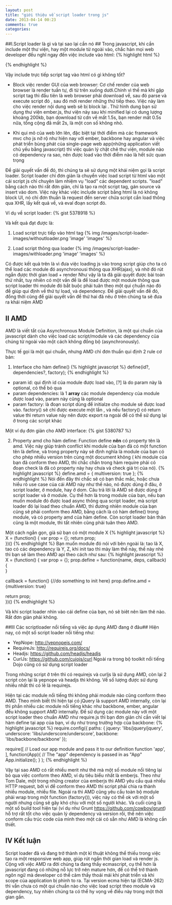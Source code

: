 ```yaml
---
layout: post
title: "giới thiệu về script loader trong js"
date: 2013-04-14 00:23
comments: true
categories: 
---
```


##I.Script loader là gì và tại sao lại cần nó ##
Trong javascript, khi cần include một thư viện, hay một module từ ngoài vào, chắc hản mọi
web developer đều nghĩ ngay đến việc include vào html:
{% highlight html %}
 <script src="http://yourhost/script.js" ></script>
{% endhighlight %} 

Vậy include trực tiếp script tag vào html có gì không tốt?

+ Block việc render GUI của web browser: 
Cơ chế render của web browser là render tuần tự, đi từ trên xuống dưới.Chính vì thế mà khi 
gặp script tag thì đầu tiên là web browser phải download về, sau đó parse và execute script đó
, sau đó mới render những thứ tiếp theo. Việc này làm cho việc render nội dung web sẽ bị block lại
. Thử hình dung bạn sử dụng thư viện ember.js, thư viện này sau khi minified lại có dung lượng khoảng
200kb, bạn download từ cdn về mất 1.5s, bạn render mất 0.5s nữa, tổng cộng đã mất 2s, là một con số 
không nhỏ.

+ Khi qui mô của web lớn lên, đặc biệt tại thời điểm mà các framework mvc cho js nở rộ như hiện 
nay với ember, backbone hay angular và việc phát triển bùng phát của single-page web app(những 
application viết chủ yếu bằng javascript) thì việc quản lý chặt chẽ thư viện, module nào có dependency
ra sao, nên được load vào thời điểm nào là hết sức quan trọng

Để giải quyết vấn đề đó, thì chúng ta sẽ sử dụng một khái niệm gọi là script loader. Script loader chỉ 
đơn giản là chuyển việc load script từ html vào một cái script js chỉ chuyên làm nhiệm vụ "load" các 
dependent scripts. "load" bằng cách nào thì rất đơn giản, chỉ là tạo ra một script tag, gán source 
và insert vào dom. Việc này khác việc include script bằng html là nó không block UI, nó chỉ đơn thuần
là request đến server chứa script cần load thông qua XHR, lấy kết quả về, và eval đoạn script đó.

Ví dụ về script loader:
{% gist 5378918 %}

Và kết quả đạt được là:

1. Load script trực tiếp vào html tag
{% img /images/script-loader-images/withoutloader.png 'image' 'images' %}

2. Load script thông qua loader
{% img /images/script-loader-images/withloader.png 'image' 'images' %}

Có được kết quả trên là vì đưa việc loading js vào trong script giúp cho ta có thể load các module 
đó asynchronousi thông qua XHR(ajax), và nhờ đó rút ngắn được thời gian load + render
Như vậy là ta đã giải quyết được bài toán thứ nhất, tuy nhiên có một vấn đề là để load được một module
thông qua script loader thì module đó bắt buộc phải tuân theo một qui chuẩn nào đó để giúp qui định 
về thứ tự load, và dependency. Để giải quyết vấn đề đó, đồng thời cũng để giải quyết vấn đề thứ hai đã
nêu ở trên chúng ta sẽ đưa ra khái niệm AMD

## II AMD ##
AMD là viết tắt của Asynchronous Module Definition, là một qui chuẩn của javascript dành cho việc load 
các script/module và các dependency của chúng từ ngoài vào một cách không đồng bộ (asynchronously).

Thực tế gọi là một qui chuẩn, nhưng AMD chỉ đơn thuần qui định 2 rule cơ bản:
1. Interface cho hàm define()
{% highlight javascript %}
 define(id?, dependencies?, factory);
{% endhighlight %} 
+ param id: qui định id của module được load vào, [?] là do param này là optional, có thể bỏ qua
+ param dependencies: là 1 **array** các module dependency của module được load vào, param này cũng là optional
+ param factory: là đoạn script dùng để initialze cho module sẽ được load vào. factory() sẽ chỉ được execute một lần 
, và nếu factory() có return value thì return value này nên được export ra ngoài để có thể sử dụng lại ở trong các
script khác

Một ví dụ đơn giản cho AMD interface:
{% gist 5380787 %}

2. Property amd cho hàm define:
Function define **nên** có property tên là amd. Việc này giúp tránh conflict khi module của bạn đã có một function tên 
là define, và trong property này sẽ định nghĩa là module của bạn có cho phép nhiều version trên cùng một document không
 ( khi module của bạn đã conform theo AMD, thì chắc chắn trong hàm require phải có đoạn check là đã có property
này hay chưa  và check giá trị của nó).
{% highlight javascript %}
define.amd = {
  multiversion: true
};
{% endhighlight %}
Nói đến đây thì chấc sẽ có bạn thắc mắc, hoặc chưa hiểu rõ use case của cái AMD này như thế nào, nó được dùng ở đâu, ở script
loader, ở module, hay ở dom. Câu trả lời là AMD sẽ được dùng ở script loader và ở module. Cụ thể hơn là trong module của bạn,
nếu bạn muốn module đó được load async thông qua script loader, mà script loader đó lại load theo chuẩn AMD, thì đương nhiên
module của bạn cũng sẽ phải conform theo AMD, bằng cách là có hàm define() trong module, và có property amd của hàm define.
Còn script loader bản thân cũng là một module, thì tất nhiên cũng phải tuân theo AMD.

Một cách ngắn gọn, giả sử bạn có một module X
{% highlight javascript %}
X = (function() {
  var prop = {};
  return prop;  
})()
{% endhighlight %}
Bạn muốn module đó nói với bên ngoài là: tao lã X, tao có các dependency là Y, Z, khi init tao thì mày làm thế này, thế này nhé
thì bạn sẽ làm theo AMD api theo cách như sau: 
{% highlight javascript %}
X = (function() {
  var prop = {};
  prop.define = function(name, deps, callback) {  
  }

  callback = function() {//do something to init here}
  prop.define.amd = {multiversion: true}
  
  return prop;  
})()
{% endhighlight %} 

Và khi script loader nhìn vào cái define của bạn, nó sẽ biêt nên làm thê nào. Rất đơn giản phải không.

##III Các scriptloader nổi tiếng và việc áp dụng AMD đang ở đâu##
Hiện nay, có một số script loader nổi tiếng như:
* YepNope: http://yepnopejs.com/
* RequireJs: http://requirejs.org/docs/
* Headjs: https://github.com/headjs/headjs
* CurlJs: https://github.com/cujojs/curl
Ngoài ra trong bộ toolkit nổi tiếng Dojo cũng có sử dụng script loader

Trong những script ở trên thì có requirejs và curljs là sử dụng AMD, còn lại 2 script còn lại là yepnope
và headjs thì không. Về số lượng được sử dụng nhiều nhất thì có lẽ là requirejs.

Hiện tại các module nổi tiếng thì không phải module nào cũng conform theo AMD. Theo mình biết thì hiện 
tại có jQuery là support AMD internally, còn lại thì phần nhiều các module nổi tiếng khác như backbone, ember,
angular đểu không support AMD internally. Để sử dụng các module này với một script loader theo chuẩn AMD 
như require.js thì bạn đơn giản chỉ cần viết lại hàm define tại app của bạn, ví dụ như trong trường hợp của 
backbone:
{% highlight javascript %}
require.config({
  paths: {
    jquery: 'libs/jquery/jquery',
    underscore: 'libs/underscore/underscore',
    backbone: 'libs/backbone/backbone'
});

require([
    // Load our app module and pass it to our definition function
    'app',
    ], function(App){
      // The "app" dependency is passed in as "App"
      App.initialize();
    }
);
{% endhighlight %}

Vậy tại sao AMD có rất nhiều merit như thê mà một số module nổi tiêng lại bỏ qua việc conform theo AMD, ví dụ 
tiêu biểu nhất là emberjs. Theo như Tom Dale, một trong những creator của emberjs thì AMD yêu cầu quá nhiều
HTTP request, bởi vì để conform theo AMD thì script phải chia ra thành nhiều module, nhiều file. Ngoài ra 
thì AMD cũng yêu cầu toàn bộ module phải wrap trong một function (factory()), việc này có thể ok với một số 
người nhưng cũng sẽ gây khó chịu với một số người khác. Và cuối cùng là một số build tool hiện tại (ví dụ như
Grunt https://github.com/cowboy/grunt) hỗ trợ rất tốt cho việc quản lý dependency và version rồi, thế nên
việc conform cấu trúc code của mình theo một cái có sẵn như AMD là không cần thiết.

## IV Kết luận ##
Script loader đã và đang trở thành một kĩ thuật không thể thiếu trong việc tạo ra một responsive web app, giúp
rút ngắn thời gian load và render js. Cộng với việc AMD ra đời chúng ta đang thấy ecmascript, cụ thể hơn là 
javascript đang có những nỗ lực trở nên mature hơn, để có thể trở thành ngôn ngữ mà developer có thể cảm thấy
thoải mái khi phát triển và khi scope của application bị phình to ra. Tại version ecma hiện tại (ECMA-262) thì
vẫn chưa có một qui chuẩn nào cho việc load script theo module và dependency, tuy nhiên chúng ta có thể hy vọng
về điều này trong một thời gian gần.
